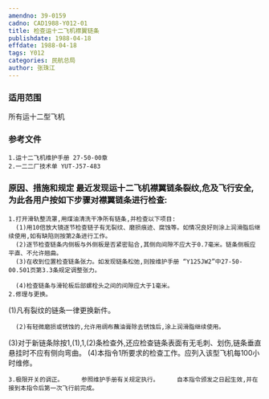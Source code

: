 ```yaml
---
amendno: 39-0159
cadno: CAD1988-Y012-01
title: 检查运十二飞机襟翼链条
publishdate: 1988-04-18
effdate: 1988-04-18
tags: Y012
categories: 民航总局
author: 张珠江
---
```


### 适用范围 
所有运十二型飞机

<!--more-->
### 参考文件
    1.运十二飞机维护手册 27-50-00章
    2.一二二厂技术单 YUT-J57-483 

### 原因、措施和规定     最近发现运十二飞机襟翼链条裂纹,危及飞行安全,为此各用户按如下步骤对襟翼链条进行检查: 
    1.打开滑轨整流罩,用煤油清洗干净所有链条,并检查以下项目: 
      (1)用10倍放大镜逐节检查链子有无裂纹、磨损痕迹、腐蚀等。如情况良好则涂上润滑脂后继续使用,如有缺陷则按第2条进行工作。 
      (2)逐节检查链条内侧板与外侧板是否紧密贴合,其侧向间隙不应大于0.7毫米。链条侧板应平直、不允许翘曲。 
      (3)在收到位置检查链条张力。如发现链条松弛,则按维护手册 “Y125JW2”中27-50-00.501页第3.3条规定调整张力。 

      (4)检查链条与滑轮板后部螺栓头之间的间隙应大于1毫米。 
    2.修理与更换。 
(1)凡有裂纹的链条一律更换新件。 
  
      (2)有轻微磨损或锈蚀的,允许用绸布蘸油膏除去锈蚀后,涂上润滑脂继续使用。 
(3)对于新链条除按1,(1),1,(2)条检查外,还应检查链条表面有无毛刺、划伤,链条垂直悬挂时不应有侧向弯曲。 
(4)本指令1所要求的检查工作。应列入该型飞机每100小时维修。 

    3.极限开关的调正。     参照维护手册有关规定执行。     自本指令颁发之日起生效,并在接到本指令后第一次飞行前完成。
